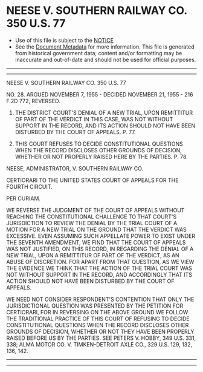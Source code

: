 ---
---

# NEESE V. SOUTHERN RAILWAY CO. 350 U.S. 77

* Use of this file is subject to the [NOTICE](https://github.com/publicdocs/notice/blob/master/NOTICE)
* See the [Document Metadata](../../../) for more information.
  This file is generated from historical government data; content and/or formatting may be inaccurate and out-of-date and should not be used for official purposes.

----------
----------

NEESE V. SOUTHERN RAILWAY CO. 350 U.S. 77

NO. 28.  ARGUED NOVEMBER 7, 1955 - DECIDED NOVEMBER 21, 1955 - 216 F.2D 772, REVERSED.

1.  THE DISTRICT COURT'S DENIAL OF A NEW TRIAL, UPON REMITTITUR OF PART OF THE VERDICT IN THIS CASE, WAS NOT WITHOUT SUPPORT IN THE RECORD, AND ITS ACTION SHOULD NOT HAVE BEEN DISTURBED BY THE COURT OF APPEALS.  P. 77.

2.  THIS COURT REFUSES TO DECIDE CONSTITUTIONAL QUESTIONS WHEN THE RECORD DISCLOSES OTHER GROUNDS OF DECISION, WHETHER OR NOT PROPERLY RAISED HERE BY THE PARTIES.  P. 78.

NEESE, ADMINISTRATOR, V. SOUTHERN RAILWAY CO.

CERTIORARI TO THE UNITED STATES COURT OF APPEALS FOR THE FOURTH CIRCUIT.

PER CURIAM.

WE REVERSE THE JUDGMENT OF THE COURT OF APPEALS WITHOUT REACHING THE CONSTITUTIONAL CHALLENGE TO THAT COURT'S JURISDICTION TO REVIEW THE DENIAL BY THE TRIAL COURT OF A MOTION FOR A NEW TRIAL ON THE GROUND THAT THE VERDICT WAS EXCESSIVE.  EVEN ASSUMING SUCH APPELLATE POWER TO EXIST UNDER THE SEVENTH AMENDMENT, WE FIND THAT THE COURT OF APPEALS WAS NOT JUSTIFIED, ON THIS RECORD, IN REGARDING THE DENIAL OF A NEW TRIAL, UPON A REMITTITUR OF PART OF THE VERDICT, AS AN ABUSE OF DISCRETION.  FOR APART FROM THAT QUESTION, AS WE VIEW THE EVIDENCE WE THINK THAT THE ACTION OF THE TRIAL COURT WAS NOT WITHOUT SUPPORT IN THE RECORD, AND ACCORDINGLY THAT ITS ACTION SHOULD NOT HAVE BEEN DISTURBED BY THE COURT OF APPEALS.

WE NEED NOT CONSIDER RESPONDENT'S CONTENTION THAT ONLY THE JURISDICTIONAL QUESTION WAS PRESENTED BY THE PETITION FOR CERTIORARI, FOR IN REVERSING ON THE ABOVE GROUND WE FOLLOW THE TRADITIONAL PRACTICE OF THIS COURT OF REFUSING TO DECIDE CONSTITUTIONAL QUESTIONS WHEN THE RECORD DISCLOSES OTHER GROUNDS OF DECISION, WHETHER OR NOT THEY HAVE BEEN PROPERLY RAISED BEFORE US BY THE PARTIES.  SEE PETERS V. HOBBY, 349 U.S. 331, 338; ALMA MOTOR CO. V. TIMKEN-DETROIT AXLE CO., 329 U.S. 129, 132, 136, 142.


----------
----------

